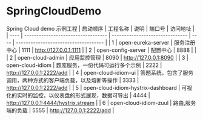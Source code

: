 # SpringCloudDemo
Spring Cloud demo 示例工程
| 启动顺序 | 工程名称                               | 说明                              | 端口号  | 访问地址                                 |
| ---- | ---------------------------------- | ------------------------------- | ---- | ------------------------------------ |
| 1    | open-eureka-server                 | 服务注册中心                          | 1111 | http://127.0.0.1:1111                |
| 2    | open-config-server                 | 配置中心                            | 8888 |                                      |
| 2    | open-cloud-admin                   | 应用监控管理                          | 8090 | http://127.0.0.1:8090                |
| 3    | open-cloud-idiom                   | 题库服务，一份代码可运行多个示例                | 2222 | http://127.0.0.1:2222/add            |
| 4    | open-cloud-idiom-ui                | 答题系统，包含了服务调用，两种方式的客户端负载，以及熔断等操作 | 3333 | http://127.0.0.1:2222/add            |
| 5    | open-cloud-idiom-hystrix-dashboard | 可视化的实时的监控，以仪表盘的形式展现，数据可导出       | 4444 | http://127.0.0.1:4444/hystrix.stream |
| 6    | open-cloud-idiom-zuul              | 路由,服务端的负载                       | 5555 | http://127.0.0.1:2222/add            |


